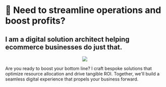 # 🚀 Need to streamline operations and boost profits?

## I am a digital solution architect helping ecommerce businesses do just that.

<div id="header" align="center">
  <img src="https://media4.giphy.com/media/v1.Y2lkPTc5MGI3NjExOHF1bWpidXo2N2lxOGllMnp1ZW03bDFwb3c1bjFsaXZxbnpmOXB1YiZlcD12MV9pbnRlcm5hbF9naWZfYnlfaWQmY3Q9Zw/9y9VAysIdewrm/giphy.webp"/>
</div>

Are you ready to boost your bottom line? I craft bespoke solutions that optimize resource allocation and drive tangible ROI. Together, we'll build a seamless digital experience that propels your business forward.
